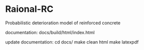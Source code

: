 # Raional-RC
Probabilistic deterioration model of reinforced concrete

documentation: docs/build/html/index.html

update documentation:
cd docs/
make clean html
make latexpdf